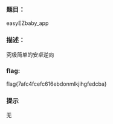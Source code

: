 ### 题目：

easyEZbaby_app

### 描述：

究极简单的安卓逆向

### flag:

flag{7afc4fcefc616ebdonmlkjihgfedcba}

### 提示

无